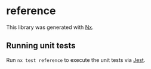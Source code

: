 # reference

This library was generated with [Nx](https://nx.dev).

## Running unit tests

Run `nx test reference` to execute the unit tests via [Jest](https://jestjs.io).
